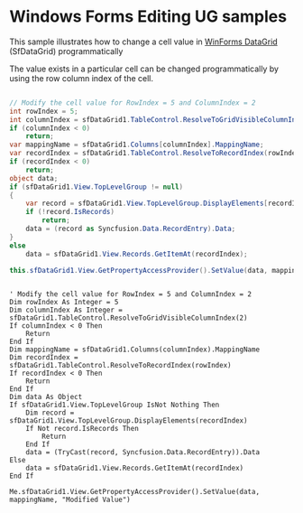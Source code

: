 # Windows Forms Editing UG samples 

This sample illustrates how to change a cell value in [WinForms DataGrid](https://www.syncfusion.com/winforms-ui-controls/datagrid) (SfDataGrid) programmatically

The value exists in a particular cell can be changed programmatically by using the row column index of the cell. 

```C#

// Modify the cell value for RowIndex = 5 and ColumnIndex = 2
int rowIndex = 5;
int columnIndex = sfDataGrid1.TableControl.ResolveToGridVisibleColumnIndex(2);
if (columnIndex < 0)
    return;
var mappingName = sfDataGrid1.Columns[columnIndex].MappingName;
var recordIndex = sfDataGrid1.TableControl.ResolveToRecordIndex(rowIndex);
if (recordIndex < 0)
    return;
object data;
if (sfDataGrid1.View.TopLevelGroup != null)
{
    var record = sfDataGrid1.View.TopLevelGroup.DisplayElements[recordIndex];
    if (!record.IsRecords)
        return;
    data = (record as Syncfusion.Data.RecordEntry).Data;
}
else
    data = sfDataGrid1.View.Records.GetItemAt(recordIndex);

this.sfDataGrid1.View.GetPropertyAccessProvider().SetValue(data, mappingName, "Modified Value");

```

``` VB

' Modify the cell value for RowIndex = 5 and ColumnIndex = 2
Dim rowIndex As Integer = 5
Dim columnIndex As Integer = sfDataGrid1.TableControl.ResolveToGridVisibleColumnIndex(2)
If columnIndex < 0 Then
    Return
End If
Dim mappingName = sfDataGrid1.Columns(columnIndex).MappingName
Dim recordIndex = sfDataGrid1.TableControl.ResolveToRecordIndex(rowIndex)
If recordIndex < 0 Then
    Return
End If
Dim data As Object
If sfDataGrid1.View.TopLevelGroup IsNot Nothing Then
    Dim record = sfDataGrid1.View.TopLevelGroup.DisplayElements(recordIndex)
    If Not record.IsRecords Then
        Return
    End If
    data = (TryCast(record, Syncfusion.Data.RecordEntry)).Data
Else
    data = sfDataGrid1.View.Records.GetItemAt(recordIndex)
End If

Me.sfDataGrid1.View.GetPropertyAccessProvider().SetValue(data, mappingName, "Modified Value")

```

